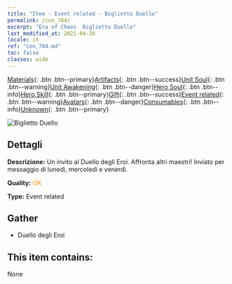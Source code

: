 ```yaml
---
title: "Item - Event related - Biglietto Duello"
permalink: /con_784/
excerpt: "Era of Chaos  Biglietto Duello"
last_modified_at: 2021-04-28
locale: it
ref: "con_784.md"
toc: false
classes: wide
---
```

 [Materials](/ItemsIT/){: .btn .btn--primary}[Artifacts](/ItemsIT/Artifacts/){: .btn .btn--success}[Unit Soul](/ItemsIT/UnitSoul/){: .btn .btn--warning}[Unit Awakening](/ItemsIT/UnitAwakening/){: .btn .btn--danger}[Hero Soul](/ItemsIT/HeroSoul/){: .btn .btn--info}[Hero Skill](/ItemsIT/HeroSkill/){: .btn .btn--primary}[Gift](/ItemsIT/Gift/){: .btn .btn--success}[Event related](/ItemsIT/Events/){: .btn .btn--warning}[Avatars](/ItemsIT/Avatars/){: .btn .btn--danger}[Consumables](/ItemsIT/Consumables/){: .btn .btn--info}[Unknown](/ItemsIT/Unknown/){: .btn .btn--primary}

 ![Biglietto Duello](/images/t/i_3042.png)

## Dettagli
 **Descrizione:** Un invito al Duello degli Eroi. Affronta altri maestri! Inviato per messaggio di lunedì, mercoledì e venerdì.

 **Quality:** <span style="color: #FF8C00">OK</span>

 **Type:** Event related

## Gather

*    Duello degli Eroi 

## This item contains:

  None

